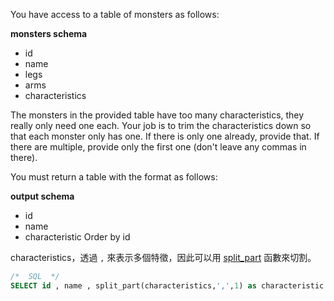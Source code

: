 You have access to a table of monsters as follows:

**monsters schema**

- id
- name
- legs
- arms
- characteristics

The monsters in the provided table have too many characteristics, they really only need one each. Your job is to trim the characteristics down so that each monster only has one. If there is only one already, provide that. If there are multiple, provide only the first one (don't leave any commas in there).

You must return a table with the format as follows:

**output schema**

- id
- name
- characteristic
Order by id


characteristics，透過 `,` 來表示多個特徵，因此可以用 [split_part](https://www.postgresqltutorial.com/postgresql-string-functions/postgresql-split_part/) 函數來切割。
```sql
/*  SQL  */
SELECT id , name , split_part(characteristics,',',1) as characteristic FROM monsters ORDER BY id;
```

